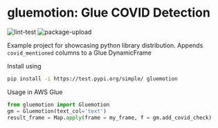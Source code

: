 # gluemotion: Glue COVID Detection

![lint-test](https://github.com/Luke31/gluemotion/workflows/lint-test/badge.svg)
![package-upload](https://github.com/Luke31/gluemotion/workflows/package-upload/badge.svg)

Example project for showcasing python library distribution.
Appends `covid_mentioned` columns to a Glue DynamicFrame

Install using
```bash
pip install -i https://test.pypi.org/simple/ gluemotion
```

Usage in AWS Glue
```python
from gluemotion import Gluemotion
gm = Gluemotion(text_col='text')
result_frame = Map.apply(frame = my_frame, f = gm.add_covid_check)
```
